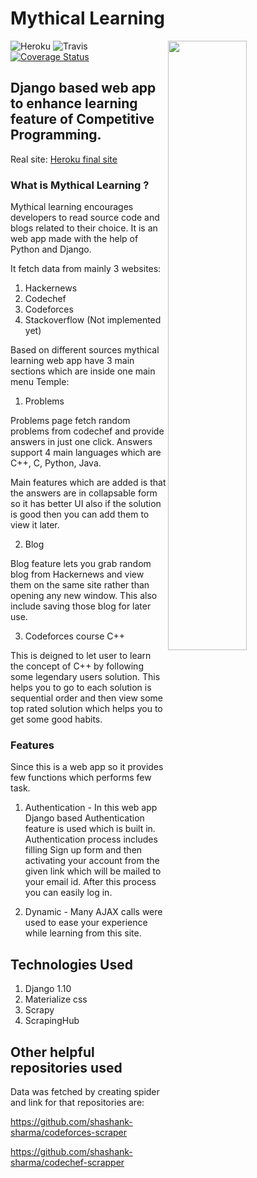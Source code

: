 # Mythical Learning

<img src = 'http://i.imgur.com/RTHUQNV.png' align="right" height="50%" width="50%"></img>
![Heroku](https://heroku-badge.herokuapp.com/?app=mythical-learning&root=admin&style=flat)
![Travis](https://travis-ci.org/shashank-sharma/mythical-learning.svg?branch=master)
[![Coverage Status](https://coveralls.io/repos/github/shashank-sharma/mythical-learning/badge.svg?branch=master)](https://coveralls.io/github/shashank-sharma/mythical-learning?branch=master)

## Django based web app to enhance learning feature of Competitive Programming.

Real site: [Heroku final site](http://mythical-learning.herokuapp.com/)

### What is Mythical Learning ?

Mythical learning encourages developers to read source code and blogs related to their choice.
It is an web app made with the help of Python and Django.

It fetch data from mainly 3 websites:

1. Hackernews
2. Codechef
3. Codeforces
4. Stackoverflow (Not implemented yet)

Based on different sources mythical learning web app have 3 main sections which are inside one main menu Temple:

1. Problems

Problems page fetch random problems from codechef and provide answers in just one click. Answers support 4 main languages which are C++, C, Python, Java.

Main features which are added is that the answers are in collapsable form so it has better UI also if the solution is good then you can add them to view it later.

2. Blog

Blog feature lets you grab random blog from Hackernews and view them on the same site rather than opening any new window. This also include saving those blog for later use.

3. Codeforces course C++

This is deigned to let user to learn the concept of C++ by following some legendary users solution. This helps you to go to each solution is sequential order and then view some top rated solution which helps you to get some good habits.

### Features

Since this is a web app so it provides few functions which performs few task.

1. Authentication - In this web app Django based Authentication feature is used which is built in. Authentication process includes filling Sign up form and then activating your account from the given link which will be mailed to your email id. After this process you can easily log in.

2. Dynamic - Many AJAX calls were used to ease your experience while learning from this site.

## Technologies Used

1. Django 1.10
2. Materialize css
3. Scrapy
4. ScrapingHub

## Other helpful repositories used

Data was fetched by creating spider and link for that repositories are:

https://github.com/shashank-sharma/codeforces-scraper

https://github.com/shashank-sharma/codechef-scrapper


